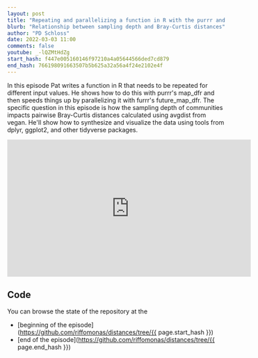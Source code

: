```yaml
---
layout: post
title: "Repeating and parallelizing a function in R with the purrr and furrr packages (CC192)"
blurb: "Relationship between sampling depth and Bray-Curtis distances"
author: "PD Schloss"
date: 2022-03-03 11:00
comments: false
youtube: _-lQZMtHdZg
start_hash: f447e005160146f97210a4a05644566ded7cd879
end_hash: 766198091663507b5b625a32a56a4f24e2102e4f
---
```


In this episode Pat writes a function in R that needs to be repeated for different input values. He shows how to do this with purrr's map_dfr and then speeds things up by parallelizing it with furrr's future_map_dfr. The specific question in this episode is how the sampling depth of communities impacts pairwise Bray-Curtis distances calculated using avgdist from vegan. He'll show how to synthesize and visualize the data using tools from dplyr, ggplot2, and other tidyverse packages.


<iframe style="margin: 0 auto;display:block;" width="560" height="315" src="https://www.youtube.com/embed/{{ page.youtube }}" frameborder="0" allow="accelerometer; autoplay; encrypted-media; gyroscope; picture-in-picture" allowfullscreen></iframe>


## Code

You can browse the state of the repository at the
* [beginning of the episode](https://github.com/riffomonas/distances/tree/{{ page.start_hash }})
* [end of the episode](https://github.com/riffomonas/distances/tree/{{ page.end_hash }})
